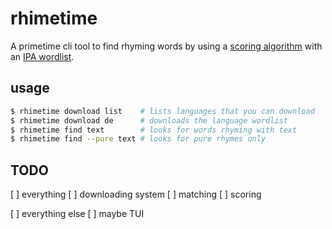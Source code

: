 # rhimetime

A primetime cli tool to find rhyming words by using a [scoring algorithm](https://axon.cs.byu.edu/Dan/673/papers/bay.pdf)
with an [IPA wordlist](https://github.com/open-dict-data/ipa-dict).


## usage 

```sh
$ rhimetime download list    # lists languages that you can download
$ rhimetime download de      # downloads the language wordlist
$ rhimetime find text        # looks for words rhyming with text
$ rhimetime find --pure text # looks for pure rhymes only
```

## TODO

[ ] everything
  [ ] downloading system
  [ ] matching
  [ ] scoring

[ ] everything else 
  [ ] maybe TUI









